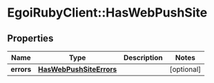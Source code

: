 # EgoiRubyClient::HasWebPushSite

## Properties
Name | Type | Description | Notes
------------ | ------------- | ------------- | -------------
**errors** | [**HasWebPushSiteErrors**](HasWebPushSiteErrors.md) |  | [optional] 


